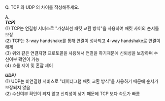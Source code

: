 Q. TCP 와 UDP 의 차이를 작성해주세요.    
    
A.   
***TCP)***   
(1) TCP는 연결형 서비스로 "가상회선 패킷 교환 방식"을 사용하여 패킷 사이의 순서를 보장   
(2) TCP는 3-way handshake를 통해 연결이 성사되고 4-way handshake로 연결이 해제   
(3) 위와 같은 연결지향 프로토콜을 사용해서 연결을 하기때문에 신뢰성을 보장하며 수신여부 확인이 가능   
(4) 흐름 제어 및 혼잡 제어
   
***UDP)***   
(1) UDP는 비연결형 서비스로 "데이터그램 패킷 교환 방식"을 사용하기 때문에 순서가 보장되지 않음   
(2) 수신여부 확인이 되지 않고 신뢰성이 낮기 때문에 TCP 보다 속도가 빠름      
